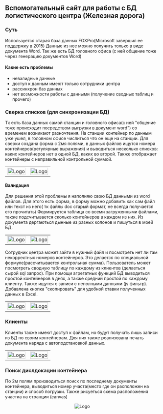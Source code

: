 ## Вспомогательный сайт для работы с БД логистического центра (Железная дорога)

### Суть
Используется старая база данных FOXPro(Microsoft завершил ее поддержку в 2015)
Данные из нее можно получить только в виде документа Word.
Так же есть БД головного офиса (с ней общение тоже через генерацию документов Word)

#### Какие есть проблемы
 - невалидные данные
 - доступ к данным имеют только сотрудники центра
 - рассинхрон баз данных
 - нет возможности работы с данными (получение сводных таблиц и прочего)


### Сверка списков (для синхронизации БД)
Тк есть база данных самой станции и головного офиса(с ней "общение тоже происходит посредством выгрузки в документ word") со временем возникают разночтения. На станции контейнер по данным уже ушел, в головном офисе числиться что он еще на станции. Для сверки создана форма с 2мя полями, в данных файлов ищутся номера контейнеров(регулярные выражения) и выводиться несколько списков: каких контейнеров нет в одной БД, каких во второй. Также отображает контейнеры с неправильной контрольной суммой.
<div align="">
    <table >
     <tr>
        <td> <img src="https://i.imgur.com/dLBRkud.png" alt="Logo" width="100%" ></td>
    <td> <img src="https://i.imgur.com/tZD9seM.png" alt="Logo" width="100%" ></td>
     </tr>
    </table>
    </div>



#### Валидация
Для решения этой проблемы я наполняю свою БД данными из word файлов.
Для этого есть форма, в форму можно добавить как сам файл или текст из него( тк файлы doc старый формат, не всегда получается его прочитать)
Формируется таблица со всеми загруженными файлами, также подсчитывается сколько контейнеров в каждом из них. Из документа дергаються дынные из разных колонов и пишуться в моей БД.

<div align="">
    <table >
     <tr>
        <td> <img src="https://i.imgur.com/85D3XZA.png" alt="Logo" width="100%" ></td>
    <td> <img src="https://i.imgur.com/jA4vpRe.png" alt="Logo" width="100%" ></td>
     </tr>
    </table>
    </div>
Сотрудник центра может зайти в нужный файл и посмотреть нет ли там некорректных номеров контейнеров. Это делается по специальной формуле(рассчитывается контрольная сумма).
Пользователь может посмотреть сводную таблицу по каждому из клиентов (делаеться сырой sql запрос).
При помощи агрегатных функций БД выводиться простой контейнеров в днях, а также средний простой по каждому клиенту.
Также ищутся с записи с неполными данными (js фильтр). Добавлена кнопка "скопировать" для удобной ставки полученных данных в Excel.

<div align="">
    <table >
     <tr>
        <td> <img src="https://i.imgur.com/UrwdR14.png" alt="Logo" width="100%" ></td>
    <td> <img src="https://i.imgur.com/xhHsfHk.png" alt="Logo" width="100%" ></td>
     </tr>
    </table>
    </div>

### Клиенты
Клиенты также имеют доступ к файлам, но будут получать лишь записи из БД по своим контейнерам.
Для них также реализована печать документа наряда с автоподстановкой данных.
<div align="">
    <table >
     <tr>
        <td> <img src="https://i.imgur.com/HfJzb1D.png" alt="Logo" width="100%" ></td>
    <td> <img src="https://i.imgur.com/P5kU6Bs.png" alt="Logo" width="100%" ></td>
     </tr>
    </table>
    </div>

### Поиск дислдокации контейнера
По 2м полям производиться поиск по последнему документы контейнера, выводиться номер участа(место где он расположен на станции) и способ погрузки.
Также рисуеться схема расположения участка на странции (canvas)
<div align="center">
    <img src="https://i.imgur.com/yo3NGVo.png" alt="Logo" width="" height="">
</div>






